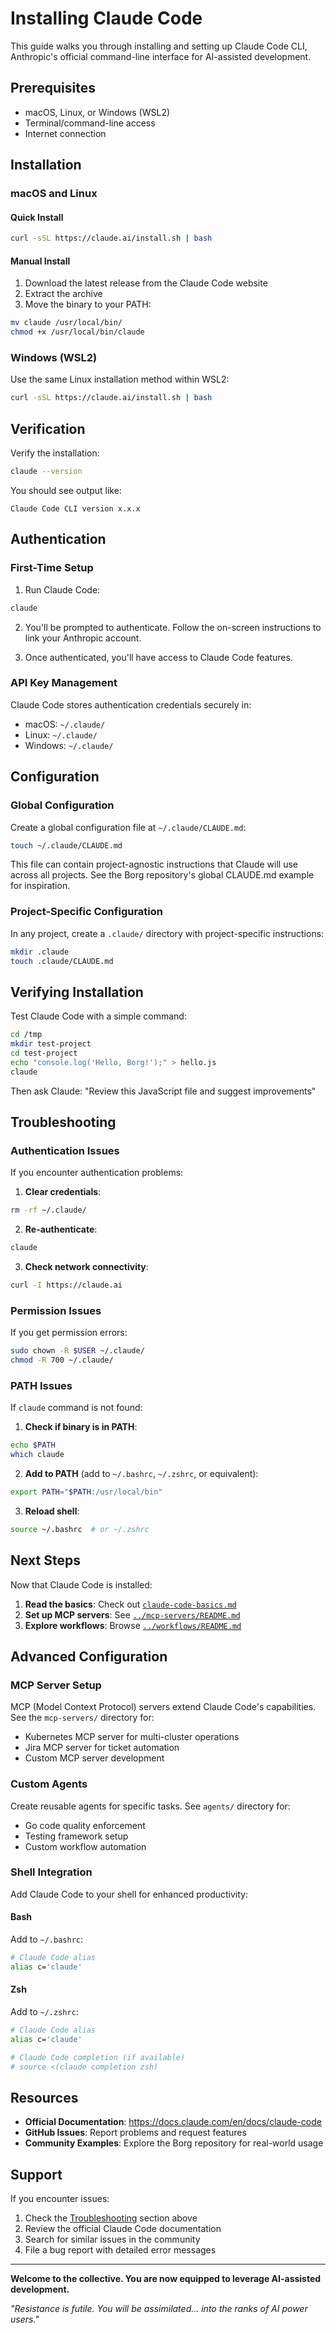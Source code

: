 # Installing Claude Code

This guide walks you through installing and setting up Claude Code CLI, Anthropic's official command-line interface for AI-assisted development.

## Prerequisites

- macOS, Linux, or Windows (WSL2)
- Terminal/command-line access
- Internet connection

## Installation

### macOS and Linux

#### Quick Install
```bash
curl -sSL https://claude.ai/install.sh | bash
```

#### Manual Install
1. Download the latest release from the Claude Code website
2. Extract the archive
3. Move the binary to your PATH:
```bash
mv claude /usr/local/bin/
chmod +x /usr/local/bin/claude
```

### Windows (WSL2)
Use the same Linux installation method within WSL2:
```bash
curl -sSL https://claude.ai/install.sh | bash
```

## Verification

Verify the installation:
```bash
claude --version
```

You should see output like:
```
Claude Code CLI version x.x.x
```

## Authentication

### First-Time Setup

1. Run Claude Code:
```bash
claude
```

2. You'll be prompted to authenticate. Follow the on-screen instructions to link your Anthropic account.

3. Once authenticated, you'll have access to Claude Code features.

### API Key Management

Claude Code stores authentication credentials securely in:
- macOS: `~/.claude/`
- Linux: `~/.claude/`
- Windows: `~/.claude/`

## Configuration

### Global Configuration

Create a global configuration file at `~/.claude/CLAUDE.md`:

```bash
touch ~/.claude/CLAUDE.md
```

This file can contain project-agnostic instructions that Claude will use across all projects. See the Borg repository's global CLAUDE.md example for inspiration.

### Project-Specific Configuration

In any project, create a `.claude/` directory with project-specific instructions:

```bash
mkdir .claude
touch .claude/CLAUDE.md
```

## Verifying Installation

Test Claude Code with a simple command:

```bash
cd /tmp
mkdir test-project
cd test-project
echo "console.log('Hello, Borg!');" > hello.js
claude
```

Then ask Claude: "Review this JavaScript file and suggest improvements"

## Troubleshooting

### Authentication Issues

If you encounter authentication problems:

1. **Clear credentials**:
```bash
rm -rf ~/.claude/
```

2. **Re-authenticate**:
```bash
claude
```

3. **Check network connectivity**:
```bash
curl -I https://claude.ai
```

### Permission Issues

If you get permission errors:

```bash
sudo chown -R $USER ~/.claude/
chmod -R 700 ~/.claude/
```

### PATH Issues

If `claude` command is not found:

1. **Check if binary is in PATH**:
```bash
echo $PATH
which claude
```

2. **Add to PATH** (add to `~/.bashrc`, `~/.zshrc`, or equivalent):
```bash
export PATH="$PATH:/usr/local/bin"
```

3. **Reload shell**:
```bash
source ~/.bashrc  # or ~/.zshrc
```

## Next Steps

Now that Claude Code is installed:

1. **Read the basics**: Check out [`claude-code-basics.md`](./claude-code-basics.md)
2. **Set up MCP servers**: See [`../mcp-servers/README.md`](../mcp-servers/README.md)
3. **Explore workflows**: Browse [`../workflows/README.md`](../workflows/README.md)

## Advanced Configuration

### MCP Server Setup

MCP (Model Context Protocol) servers extend Claude Code's capabilities. See the `mcp-servers/` directory for:
- Kubernetes MCP server for multi-cluster operations
- Jira MCP server for ticket automation
- Custom MCP server development

### Custom Agents

Create reusable agents for specific tasks. See `agents/` directory for:
- Go code quality enforcement
- Testing framework setup
- Custom workflow automation

### Shell Integration

Add Claude Code to your shell for enhanced productivity:

#### Bash
Add to `~/.bashrc`:
```bash
# Claude Code alias
alias c='claude'
```

#### Zsh
Add to `~/.zshrc`:
```bash
# Claude Code alias
alias c='claude'

# Claude Code completion (if available)
# source <(claude completion zsh)
```

## Resources

- **Official Documentation**: https://docs.claude.com/en/docs/claude-code
- **GitHub Issues**: Report problems and request features
- **Community Examples**: Explore the Borg repository for real-world usage

## Support

If you encounter issues:

1. Check the [Troubleshooting](#troubleshooting) section above
2. Review the official Claude Code documentation
3. Search for similar issues in the community
4. File a bug report with detailed error messages

---

**Welcome to the collective. You are now equipped to leverage AI-assisted development.**

*"Resistance is futile. You will be assimilated... into the ranks of AI power users."*
